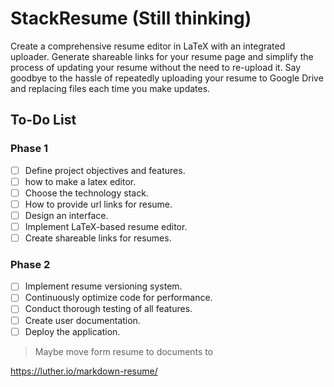 # StackResume (Still thinking)

Create a comprehensive resume editor in LaTeX with an integrated uploader. Generate shareable links for your resume page and simplify the process of updating your resume without the need to re-upload it. Say goodbye to the hassle of repeatedly uploading your resume to Google Drive and replacing files each time you make updates.

## To-Do List
### Phase 1
- [ ] Define project objectives and features.
- [ ] how to make a latex editor.
- [ ] Choose the technology stack.
- [ ] How to provide url links for resume.
- [ ] Design an interface.
- [ ] Implement LaTeX-based resume editor.
- [ ] Create shareable links for resumes.

### Phase 2
- [ ] Implement resume versioning system.
- [ ] Continuously optimize code for performance.
- [ ] Conduct thorough testing of all features.
- [ ] Create user documentation.
- [ ] Deploy the application.

> Maybe move form resume to documents to

https://luther.io/markdown-resume/
